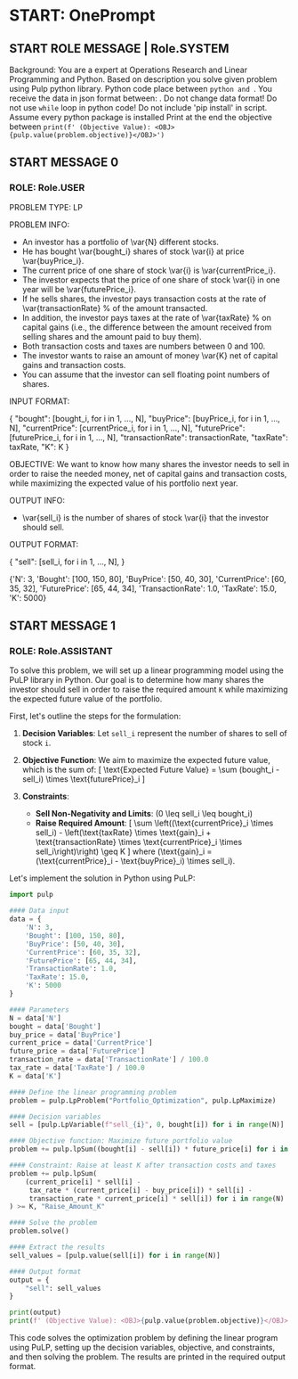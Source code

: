 # START: OnePrompt 
## START ROLE MESSAGE | Role.SYSTEM 
Background: You are a expert at Operations Research and Linear Programming and Python. Based on description you solve given problem using Pulp python library. Python code place between ```python and ```. You receive the data in json format between: <DATA></DATA>. Do not change data format! Do not use `while` loop in python code! Do not include 'pip install' in script. Assume every python package is installed Print at the end the objective between <OBJ></OBJ> `print(f' (Objective Value): <OBJ>{pulp.value(problem.objective)}</OBJ>')`  
## START MESSAGE 0 
### ROLE: Role.USER
<DESCRIPTION>
PROBLEM TYPE: LP

PROBLEM INFO: 

- An investor has a portfolio of \var{N} different stocks.
- He has bought \var{bought_i} shares of stock \var{i} at price \var{buyPrice_i}. 
- The current price of one share of stock \var{i} is \var{currentPrice_i}.
- The investor expects that the price of one share of stock \var{i} in one year will be \var{futurePrice_i}.
- If he sells shares, the investor pays transaction costs at the rate of \var{transactionRate} % of the amount transacted.
- In addition, the investor pays taxes at the rate of \var{taxRate} % on capital gains (i.e., the difference between the amount received from selling shares and the amount paid to buy them).
- Both transaction costs and taxes are numbers between 0 and 100.
- The investor wants to raise an amount of money \var{K} net of capital gains and transaction costs.
- You can assume that the investor can sell floating point numbers of shares.

INPUT FORMAT: 

{
    "bought": [bought_i, for i in 1, ..., N],
    "buyPrice": [buyPrice_i, for i in 1, ..., N],
    "currentPrice": [currentPrice_i, for i in 1, ..., N],
    "futurePrice": [futurePrice_i, for i in 1, ..., N],
    "transactionRate": transactionRate,
    "taxRate": taxRate,
    "K": K
}

OBJECTIVE: We want to know how many shares the investor needs to sell in order to raise the needed money, net of capital gains and transaction costs, while maximizing the expected value of his portfolio next year.

OUTPUT INFO:

- \var{sell_i} is the number of shares of stock \var{i} that the investor should sell.

OUTPUT FORMAT:

{
    "sell": [sell_i, for i in 1, ..., N],
}

</DESCRIPTION>
<DATA>
{'N': 3, 'Bought': [100, 150, 80], 'BuyPrice': [50, 40, 30], 'CurrentPrice': [60, 35, 32], 'FuturePrice': [65, 44, 34], 'TransactionRate': 1.0, 'TaxRate': 15.0, 'K': 5000}</DATA>


## START MESSAGE 1 
### ROLE: Role.ASSISTANT
To solve this problem, we will set up a linear programming model using the PuLP library in Python. Our goal is to determine how many shares the investor should sell in order to raise the required amount `K` while maximizing the expected future value of the portfolio.

First, let's outline the steps for the formulation:

1. **Decision Variables**: Let `sell_i` represent the number of shares to sell of stock `i`.

2. **Objective Function**: We aim to maximize the expected future value, which is the sum of:
   \[
   \text{Expected Future Value} = \sum (bought_i - sell_i) \times \text{futurePrice}_i
   \]

3. **Constraints**:
   - **Sell Non-Negativity and Limits**: \(0 \leq sell_i \leq bought_i\)
   - **Raise Required Amount**:
     \[
     \sum \left((\text{currentPrice}_i \times sell_i) - \left(\text{taxRate} \times \text{gain}_i + \text{transactionRate} \times \text{currentPrice}_i \times sell_i\right)\right) \geq K
     \]
     where \(\text{gain}_i = (\text{currentPrice}_i - \text{buyPrice}_i) \times sell_i\).

Let's implement the solution in Python using PuLP:

```python
import pulp

#### Data input
data = {
    'N': 3, 
    'Bought': [100, 150, 80], 
    'BuyPrice': [50, 40, 30], 
    'CurrentPrice': [60, 35, 32], 
    'FuturePrice': [65, 44, 34], 
    'TransactionRate': 1.0, 
    'TaxRate': 15.0, 
    'K': 5000
}

#### Parameters
N = data['N']
bought = data['Bought']
buy_price = data['BuyPrice']
current_price = data['CurrentPrice']
future_price = data['FuturePrice']
transaction_rate = data['TransactionRate'] / 100.0
tax_rate = data['TaxRate'] / 100.0
K = data['K']

#### Define the linear programming problem
problem = pulp.LpProblem("Portfolio_Optimization", pulp.LpMaximize)

#### Decision variables
sell = [pulp.LpVariable(f"sell_{i}", 0, bought[i]) for i in range(N)]

#### Objective function: Maximize future portfolio value
problem += pulp.lpSum((bought[i] - sell[i]) * future_price[i] for i in range(N)), "Maximize_Future_Value"

#### Constraint: Raise at least K after transaction costs and taxes
problem += pulp.lpSum(
    (current_price[i] * sell[i] - 
     tax_rate * (current_price[i] - buy_price[i]) * sell[i] - 
     transaction_rate * current_price[i] * sell[i]) for i in range(N)
) >= K, "Raise_Amount_K"

#### Solve the problem
problem.solve()

#### Extract the results
sell_values = [pulp.value(sell[i]) for i in range(N)]

#### Output format
output = {
    "sell": sell_values
}

print(output)
print(f' (Objective Value): <OBJ>{pulp.value(problem.objective)}</OBJ>')
```

This code solves the optimization problem by defining the linear program using PuLP, setting up the decision variables, objective, and constraints, and then solving the problem. The results are printed in the required output format.

